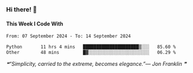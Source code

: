 ### Hi there! 👋

#### This Week I Code With
<!--START_SECTION:waka-->

```txt
From: 07 September 2024 - To: 14 September 2024

Python       11 hrs 4 mins   █████████████████████▒░░░   85.60 %
Other        48 mins         █▓░░░░░░░░░░░░░░░░░░░░░░░   06.29 %
```

<!--END_SECTION:waka-->

<!--STARTS_HERE_QUOTE_README-->
<i>❝“Simplicity, carried to the extreme, becomes elegance.”— Jon Franklin   ❞</i>
<!--ENDS_HERE_QUOTE_README-->

